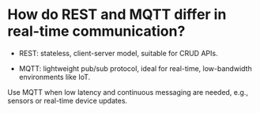 # How do REST and MQTT differ in real-time communication?

- REST: stateless, client-server model, suitable for CRUD APIs.

- MQTT: lightweight pub/sub protocol, ideal for real-time, low-bandwidth environments like IoT.

Use MQTT when low latency and continuous messaging are needed, e.g., sensors or real-time device updates.